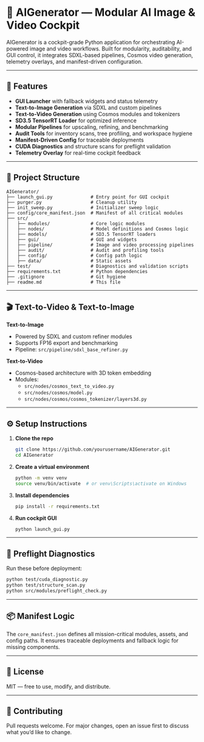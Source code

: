 # 🧠 AIGenerator — Modular AI Image & Video Cockpit

AIGenerator is a cockpit-grade Python application for orchestrating AI-powered image and video workflows. Built for modularity, auditability, and GUI control, it integrates SDXL-based pipelines, Cosmos video generation, telemetry overlays, and manifest-driven configuration.

---

## 🚀 Features

- **GUI Launcher** with fallback widgets and status telemetry  
- **Text-to-Image Generation** via SDXL and custom pipelines  
- **Text-to-Video Generation** using Cosmos modules and tokenizers  
- **SD3.5 TensorRT Loader** for optimized inference  
- **Modular Pipelines** for upscaling, refining, and benchmarking  
- **Audit Tools** for inventory scans, tree profiling, and workspace hygiene  
- **Manifest-Driven Config** for traceable deployments  
- **CUDA Diagnostics** and structure scans for preflight validation  
- **Telemetry Overlay** for real-time cockpit feedback

---

## 🧰 Project Structure

```plaintext
AIGenerator/
├── launch_gui.py              # Entry point for GUI cockpit
├── purger.py                  # Cleanup utility
├── init_sweep.py              # Initializer sweep logic
├── config/core_manifest.json  # Manifest of all critical modules
├── src/
│   ├── modules/               # Core logic modules
│   ├── nodes/                 # Model definitions and Cosmos logic
│   ├── models/                # SD3.5 TensorRT loaders
│   ├── gui/                   # GUI and widgets
│   ├── pipeline/              # Image and video processing pipelines
│   ├── audit/                 # Audit and profiling tools
│   ├── config/                # Config path logic
│   ├── data/                  # Static assets
├── test/                      # Diagnostics and validation scripts
├── requirements.txt           # Python dependencies
├── .gitignore                 # Git hygiene
├── readme.md                  # This file
```

---

## 🎬 Text-to-Video & Text-to-Image

**Text-to-Image**  
- Powered by SDXL and custom refiner modules  
- Supports FP16 export and benchmarking  
- Pipeline: `src/pipeline/sdxl_base_refiner.py`

**Text-to-Video**  
- Cosmos-based architecture with 3D token embedding  
- Modules:  
  - `src/nodes/cosmos_text_to_video.py`  
  - `src/nodes/cosmos/model.py`  
  - `src/nodes/cosmos/cosmos_tokenizer/layers3d.py`

---

## ⚙️ Setup Instructions

1. **Clone the repo**  
   ```bash
   git clone https://github.com/yourusername/AIGenerator.git
   cd AIGenerator
   ```

2. **Create a virtual environment**  
   ```bash
   python -m venv venv
   source venv/bin/activate  # or venv\Scripts\activate on Windows
   ```

3. **Install dependencies**  
   ```bash
   pip install -r requirements.txt
   ```

4. **Run cockpit GUI**  
   ```bash
   python launch_gui.py
   ```

---

## 🧪 Preflight Diagnostics

Run these before deployment:

```bash
python test/cuda_diagnostic.py
python test/structure_scan.py
python src/modules/preflight_check.py
```

---

## 📦 Manifest Logic

The `core_manifest.json` defines all mission-critical modules, assets, and config paths. It ensures traceable deployments and fallback logic for missing components.

---

## 📜 License

MIT — free to use, modify, and distribute.

---

## 🤝 Contributing

Pull requests welcome. For major changes, open an issue first to discuss what you’d like to change.